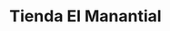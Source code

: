 ---
title: "Tienda El Manantial"
url: /zona-19-ciudad-de-guatemala/tienda-el-manantial/
shop: comodidad
---
